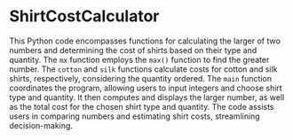 # ShirtCostCalculator

This Python code encompasses functions for calculating the larger of two numbers and determining the cost of shirts based on their type and quantity. The `mx` function employs the `max()` function to find the greater number. The `cotton` and `silk` functions calculate costs for cotton and silk shirts, respectively, considering the quantity ordered. The `main` function coordinates the program, allowing users to input integers and choose shirt type and quantity. It then computes and displays the larger number, as well as the total cost for the chosen shirt type and quantity. The code assists users in comparing numbers and estimating shirt costs, streamlining decision-making.
